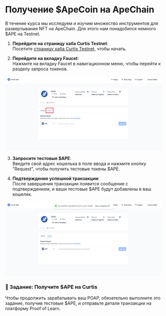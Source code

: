 # Получение $ApeCoin на ApeChain

В течение курса мы исследуем и изучим множество инструментов для развертывания NFT на ApeChain. Для этого нам понадобится немного $APE на Testnet.

1. **Перейдите на страницу хаба Curtis Testnet**:  
Посетите [страницу хаба Curtis Testnet](https://curtis.hub.caldera.xyz/), чтобы начать.

2. **Перейдите на вкладку Faucet**:  
Нажмите на вкладку Faucet в навигационном меню, чтобы перейти к разделу запроса токенов.

![](https://raw.githubusercontent.com/POLearn/build-on-apechain/refs/heads/master/content/assets/images/faucet_tab.png)

3. **Запросите тестовые $APE**:  
Введите свой адрес кошелька в поле ввода и нажмите кнопку "Request", чтобы получить тестовые токены $APE.

4. **Подтверждение успешной транзакции**:  
После завершения транзакции появится сообщение с подтверждением, и ваши тестовые $APE будут добавлены в ваш кошелек.

![](https://raw.githubusercontent.com/POLearn/build-on-apechain/refs/heads/master/content/assets/images/faucet_success.png)

### 🚀 Задание: Получите $APE на Curtis

Чтобы продолжить зарабатывать ваш POAP, обязательно выполните это задание, получив тестовые $APE, и отправьте детали транзакции на платформу Proof of Learn.
